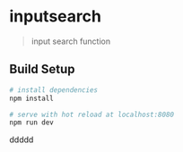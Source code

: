 # inputsearch

> input search function

## Build Setup

``` bash
# install dependencies
npm install

# serve with hot reload at localhost:8080
npm run dev

``` 

ddddd


